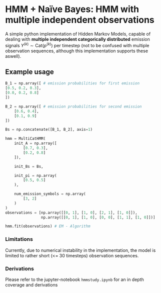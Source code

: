 # HMM + Naı̈ve Bayes: HMM with multiple independent observations

A simple python implementation of Hidden Markov Models, capable of dealing with **multiple independent categorically distributed** emission signals $Y^{(k)} \sim \text{Cat}(p^{(k)})$ per timestep (not to be confused with multiple observation sequences, although this implementation supports these aswell).

## Example usage
```python
B_1 = np.array([ # emission probabilities for first emission
[0.5, 0.2, 0.3],
[0.0, 0.2, 0.8]
])

B_2 = np.array([ # emission probabilities for second emission
    [0.6, 0.4],
    [0.1, 0.9]
])

Bs = np.concatenate([B_1, B_2], axis=1)

hmm = MultiCatHMM(
    init_A = np.array([
        [0.7, 0.3],
        [0.2, 0.8]
    ]),

    init_Bs = Bs,

    init_pi = np.array(
        [0.5, 0.5]
    ),

    num_emission_symbols = np.array(
        [3, 2]
    )
)
observations = [np.array([[0, 1], [1, 0], [2, 1], [1, 0]]),
                np.array([[0, 1], [1, 0], [0, 0], [1, 1], [1, 0]])]

hmm.fit(observations) # EM - Algorithm

```

### Limitations
Currently, due to numerical instability in the implementation, the model is limited to rather short (<= 30 timesteps) observation sequences.

### Derivations
Please refer to the jupyter-notebook `hmmstudy.ipynb` for an in depth coverage and derivations
